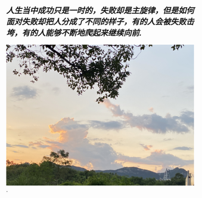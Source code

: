 ***人生当中成功只是一时的，失败却是主旋律，但是如何面对失败却把人分成了不同的样子，有的人会被失败击垮，有的人能够不断地爬起来继续向前.***
---
![坚持](https://github.com/Mrhelloyang/Mrhelloyang/blob/main/%E7%85%A7%E7%89%87.jpg).
